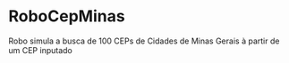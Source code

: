 # RoboCepMinas
Robo simula a busca de 100 CEPs de Cidades de Minas Gerais à partir de um CEP inputado

